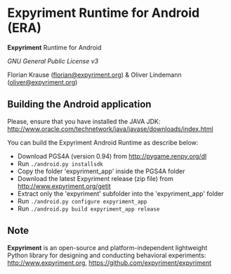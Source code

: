 Expyriment Runtime for Android (ERA)
==========================

**Expyriment** Runtime for Android

*GNU General Public License v3*

Florian Krause (florian@expyriment.org) & Oliver Lindemann (oliver@expyriment.org)

Building the Android application
--------------------------------

Please, ensure that you have installed the JAVA JDK: http://www.oracle.com/technetwork/java/javase/downloads/index.html

You can build the Expyriment Android Runtime as describe below:
* Download PGS4A (version 0.94) from http://pygame.renpy.org/dl
* Run `./android.py installsdk`
* Copy the folder 'expyriment_app' inside the PGS4A folder
* Download the latest Expyriment release (zip file) from http://www.expyriment.org/getit
* Extract only the 'expyriment' subfolder into the 'expyriment_app' folder
* Run `./android.py configure expyriment_app`
* Run `./android.py build expyriment_app release`

Note 
----
**Expyriment** is an open-source and platform-independent lightweight Python
library for designing and conducting behavioral experiments: http://www.expyriment.org, https://github.com/expyriment/expyriment

